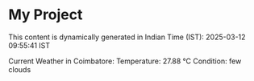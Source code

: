 # My Project

This content is dynamically generated in Indian Time (IST): 2025-03-12 09:55:41 IST


Current Weather in Coimbatore:
Temperature: 27.88 °C
Condition: few clouds
